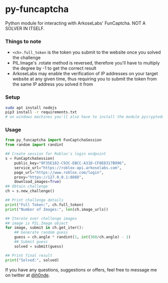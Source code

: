 # py-funcaptcha
Python module for interacting with ArkoseLabs' FunCaptcha. NOT A SOLVER IN ITSELF.

### Things to note
- `<ch>.full_token` is the token you submit to the website once you solved the challenge
- PIL.Image's .rotate method is reversed, therefore you'll have to multiply the degree by -1 to get the correct result
- ArkoseLabs may enable the verification of IP addresses on your target website at any given time, thus requiring you to submit the token from the same IP address you solved it from


### Setup
```bash
sudo apt install nodejs
pip3 install -r requirements.txt
# on windows machines you'll also have to install the module pycryptodome
```


### Usage
```python
from py_funcaptcha import FunCaptchaSession
from random import randint

## Create session for Roblox's login endpoint
s = FunCaptchaSession(
    public_key="9F35E182-C93C-EBCC-A31D-CF8ED317B996",
    service_url="https://roblox-api.arkoselabs.com",
    page_url="https://www.roblox.com/login",
    proxy="https://127.0.0.1:8888",
    download_images=True)
## Obtain challenge
ch = s.new_challenge()

## Print challenge details
print("Full Token:", ch.full_token)
print("Number of Images:", len(ch.image_urls))

## Iterate over challenge images
## image is PIL.Image object
for image, submit in ch.get_iter():
    ## Generate random guess
    guess = ch.angle * randint(1, int(360/ch.angle) - 1)
    ## Submit guess
    solved = submit(guess)

## Print final result
print("Solved:", solved)
```

If you have any questions, suggestions or offers, feel free to message me on twitter at [@h0nde](https://twitter.com/h0nde).
